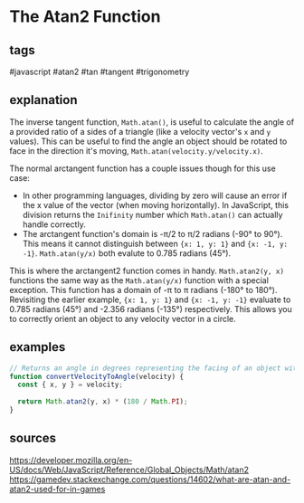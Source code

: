 # The Atan2 Function
## tags
#javascript #atan2 #tan #tangent #trigonometry 

## explanation
The inverse tangent function, `Math.atan()`, is useful to calculate the angle of a provided ratio of a sides of a triangle (like a velocity vector's `x` and `y` values). This can be useful to find the angle an object should be rotated to face in the direction it's moving, `Math.atan(velocity.y/velocity.x)`. 

The normal arctangent function has a couple issues though for this use case:
  - In other programming languages, dividing by zero will cause an error if the x value of the vector (when moving horizontally). In JavaScript, this division returns the `Inifinity` number which `Math.atan()` can actually handle correctly.
  - The arctangent function's domain is -π/2 to π/2 radians (-90° to 90°). This means it cannot distinguish between `{x: 1, y: 1}` and `{x: -1, y: -1}`. `Math.atan(y/x)` both evalute to 0.785 radians (45°).

This is where the arctangent2 function comes in handy. `Math.atan2(y, x)` functions the same way as the `Math.atan(y/x)` function with a special exception. This function has a domain of -π to π radians (-180° to 180°). Revisiting the earlier example, `{x: 1, y: 1}` and `{x: -1, y: -1}` evaluate to 0.785 radians (45°) and -2.356 radians (-135°) respectively. This allows you to correctly orient an object to any velocity vector in a circle.

## examples
```javascript
// Returns an angle in degrees representing the facing of an object with the given velocity
function convertVelocityToAngle(velocity) {
  const { x, y } = velocity;
 
  return Math.atan2(y, x) * (180 / Math.PI);
}

```

## sources
https://developer.mozilla.org/en-US/docs/Web/JavaScript/Reference/Global_Objects/Math/atan2
https://gamedev.stackexchange.com/questions/14602/what-are-atan-and-atan2-used-for-in-games
